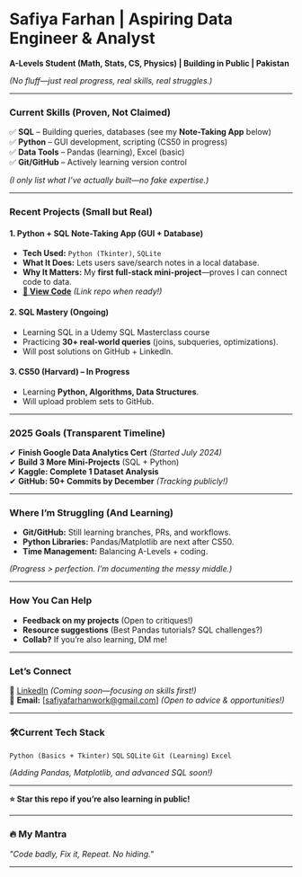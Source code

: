 # **Safiya Farhan | Aspiring Data Engineer & Analyst**
**A-Levels Student (Math, Stats, CS, Physics) | Building in Public | Pakistan**  

*(No fluff—just real progress, real skills, real struggles.)*  

---  

### **Current Skills (Proven, Not Claimed)**  
✅ **SQL** – Building queries, databases (see my **Note-Taking App** below)  
✅ **Python** – GUI development, scripting (CS50 in progress)  
✅ **Data Tools** – Pandas (learning), Excel (basic)  
✅ **Git/GitHub** – Actively learning version control  

*(I only list what I’ve actually built—no fake expertise.)*  

---  

### **Recent Projects (Small but Real)**  

#### **1. Python + SQL Note-Taking App (GUI + Database)**  
- **Tech Used:** `Python (Tkinter)`, `SQLite`  
- **What It Does:** Lets users save/search notes in a local database.  
- **Why It Matters:** My **first full-stack mini-project**—proves I can connect code to data.  
- **[🔗 View Code](https://drive.google.com/drive/folders/1E10KqjoCM2Ls4gOc_qeW8XTFdsn_809w?usp=drive_link)** *(Link repo when ready!)*  

#### **2. SQL Mastery (Ongoing)**  
- Learning SQL in a Udemy SQL Masterclass course 
- Practicing **30+ real-world queries** (joins, subqueries, optimizations).  
- Will post solutions on GitHub + LinkedIn.  

#### **3. CS50 (Harvard) – In Progress**  
- Learning **Python, Algorithms, Data Structures**.  
- Will upload problem sets to GitHub.  

---  

### **2025 Goals (Transparent Timeline)**  
✔ **Finish Google Data Analytics Cert** *(Started July 2024)*  
✔ **Build 3 More Mini-Projects** (SQL + Python)  
✔ **Kaggle: Complete 1 Dataset Analysis**  
✔ **GitHub: 50+ Commits by December** *(Tracking publicly!)*  

---  

### **Where I’m Struggling (And Learning)**  
- **Git/GitHub:** Still learning branches, PRs, and workflows.  
- **Python Libraries:** Pandas/Matplotlib are next after CS50.  
- **Time Management:** Balancing A-Levels + coding.  

*(Progress > perfection. I’m documenting the messy middle.)*  

---  

### **How You Can Help**  
- **Feedback on my projects** (Open to critiques!)  
- **Resource suggestions** (Best Pandas tutorials? SQL challenges?)  
- **Collab?** If you’re also learning, DM me!  

---  

### **Let’s Connect**  
🔗 [LinkedIn](#) *(Coming soon—focusing on skills first!)*  
📧 **Email:** [safiyafarhanwork@gmail.com] *(Open to advice & opportunities!)*  

---  

### **🛠Current Tech Stack**  
`Python (Basics + Tkinter)` `SQL` `SQLite` `Git (Learning)` `Excel`  

*(Adding Pandas, Matplotlib, and advanced SQL soon!)*  

---  

**⭐ Star this repo if you’re also learning in public!**  

---  

### **🔥 My Mantra**  
*"Code badly, Fix it, Repeat. No hiding."*  

---  
